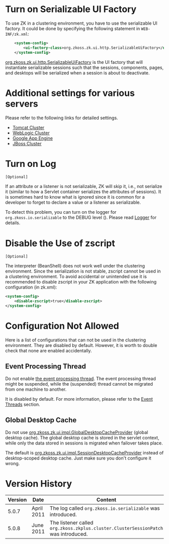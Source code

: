 # Turn on Serializable UI Factory

To use ZK in a clustering environment, you have to use the serializable
UI factory. It could be done by specifying the following statement in
`WEB-INF/zk.xml`:

```xml
    <system-config>
        <ui-factory-class>org.zkoss.zk.ui.http.SerializableUiFactory</ui-factory-class>
    </system-config>
```

[org.zkoss.zk.ui.http.SerializableUiFactory](https://www.zkoss.org/javadoc/latest/zk/org/zkoss/zk/ui/http/SerializableUiFactory.html) is the UI
factory that will instantiate serializable sessions such that the
sessions, components, pages, and desktops will be serialized when a
session is about to deactivate.

# Additional settings for various servers

Please refer to the following links for detailed settings.

- [Tomcat Cluster]({{site.baseurl}}/zk_installation_guide/tomcat_cluster)
- [WebLogic Cluster]({{site.baseurl}}/zk_installation_guide/weblogic_cluster)
- [Google App Engine]({{site.baseurl}}/zk_installation_guide/google_app_engine)
- [JBoss Cluster]({{site.baseurl}}/zk_installation_guide/jboss_cluster)

# Turn on Log

`[Optional]`

If an attribute or a listener is not serializable, ZK will skip it,
i.e., not serialize it (similar to how a Servlet container serializes
the attributes of sessions). It is sometimes hard to know what is
ignored since it is common for a developer to forget to declare a value
or a listener as serializable.

To detect this problem, you can turn on the logger for
`org.zkoss.io.serializable` to the DEBUG level (). Please read [ Logger](zk_dev_ref/Supporting_Utilities/Logger)
for details.

# Disable the Use of zscript

`[Optional]`

The interpreter (BeanShell) does not work well under the clustering
environment. Since the serialization is not stable, zscript cannot be
used in a clustering environment. To avoid accidental or unintended use
it is recommended to disable zscript in your ZK application with the
following configuration (in zk.xml):

```xml
<system-config>
    <disable-zscript>true</disable-zscript>
</system-config>
```

# Configuration Not Allowed

Here is a list of configurations that can not be used in the clustering
environment. They are disabled by default. However, it is worth to
double check that none are enabled accidentally.

## Event Processing Thread

Do not enable [ the event processing thread]({{site.baseurl}}/zk_dev_ref/ui_patterns/event_threads).
The event processing thread might be suspended, while the (suspended)
thread cannot be migrated from one machine to another.

It is disabled by default. For more information, please refer to the
[Event Threads]({{site.baseurl}}/zk_dev_ref/ui_patterns/event_threads)
section.

## Global Desktop Cache

Do not use
[org.zkoss.zk.ui.impl.GlobalDesktopCacheProvider](https://www.zkoss.org/javadoc/latest/zk/org/zkoss/zk/ui/impl/GlobalDesktopCacheProvider.html)
(global desktop cache). The global desktop cache is stored in the
servlet context, while only the data stored in sessions is migrated when
failover takes place.

The default is
[org.zkoss.zk.ui.impl.SessionDesktopCacheProvider](https://www.zkoss.org/javadoc/latest/zk/org/zkoss/zk/ui/impl/SessionDesktopCacheProvider.html)
instead of desktop-scoped desktop cache. Just make sure you don't
configure it wrong.

# Version History

| Version | Date       | Content                                                                            |
|---------|------------|------------------------------------------------------------------------------------|
| 5.0.7   | April 2011 | The log called `org.zkoss.io.serializable` was introduced.                         |
| 5.0.8   | June 2011  | The listener called `org.zkoss.zkplus.cluster.ClusterSessionPatch` was introduced. |
